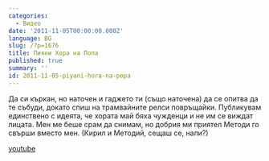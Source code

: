 ```yaml
---
categories:
  - Видео
date: '2011-11-05T00:00:00.000Z'
language: BG
slug: /?p=1676
title: Пияни Хора на Попа
published: true
summary: ''
id: 2011-11-05-piyani-hora-na-popa
---
```


Да си къркан, но наточен и гаджето ти (също наточена) да се опитва да те събуди, докато спиш на трамвайните релси повръщайки. Публикувам единствено с идеята, че хората май бяха чужденци и не им се виждат лицата. Мен ме беше срам да снимам, но добрия ми приятел Методи го свърши вместо мен. (Кирил и Методий, сещаш се, нали?)

[youtube](https://www.youtube.com/watch?v=ddOIGfFnYXo)
